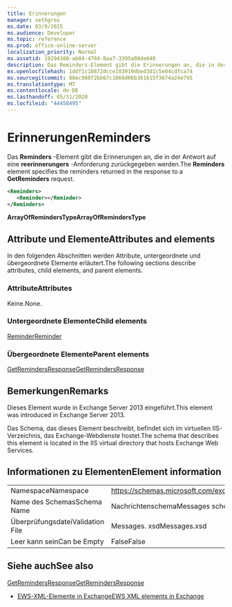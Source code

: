 ```yaml
---
title: Erinnerungen
manager: sethgros
ms.date: 03/9/2015
ms.audience: Developer
ms.topic: reference
ms.prod: office-online-server
localization_priority: Normal
ms.assetid: 19294300-ab84-4784-8aa7-3395a08de640
description: Das Reminders-Element gibt die Erinnerungen an, die in der Antwort auf eine reerinnerungers-Anforderung zurückgegeben werden.
ms.openlocfilehash: 1ddf1c10872dcce103919dbed3d1c5e04cdfca74
ms.sourcegitcommit: 88ec988f2bb67c1866d06b361615f3674a24e795
ms.translationtype: MT
ms.contentlocale: de-DE
ms.lasthandoff: 05/31/2020
ms.locfileid: "44458495"
---
```

# <a name="reminders"></a><span data-ttu-id="d92b8-103">Erinnerungen</span><span class="sxs-lookup"><span data-stu-id="d92b8-103">Reminders</span></span>

<span data-ttu-id="d92b8-104">Das **Reminders** -Element gibt die Erinnerungen an, die in der Antwort auf eine **reerinnerungers** -Anforderung zurückgegeben werden.</span><span class="sxs-lookup"><span data-stu-id="d92b8-104">The **Reminders** element specifies the reminders returned in the response to a **GetReminders** request.</span></span> 
  
```XML
<Reminders>
   <Reminder></Reminder>
</Reminders>
```

 <span data-ttu-id="d92b8-105">**ArrayOfRemindersType**</span><span class="sxs-lookup"><span data-stu-id="d92b8-105">**ArrayOfRemindersType**</span></span>
## <a name="attributes-and-elements"></a><span data-ttu-id="d92b8-106">Attribute und Elemente</span><span class="sxs-lookup"><span data-stu-id="d92b8-106">Attributes and elements</span></span>

<span data-ttu-id="d92b8-107">In den folgenden Abschnitten werden Attribute, untergeordnete und übergeordnete Elemente erläutert.</span><span class="sxs-lookup"><span data-stu-id="d92b8-107">The following sections describe attributes, child elements, and parent elements.</span></span>
  
### <a name="attributes"></a><span data-ttu-id="d92b8-108">Attribute</span><span class="sxs-lookup"><span data-stu-id="d92b8-108">Attributes</span></span>

<span data-ttu-id="d92b8-109">Keine.</span><span class="sxs-lookup"><span data-stu-id="d92b8-109">None.</span></span>
  
### <a name="child-elements"></a><span data-ttu-id="d92b8-110">Untergeordnete Elemente</span><span class="sxs-lookup"><span data-stu-id="d92b8-110">Child elements</span></span>

[<span data-ttu-id="d92b8-111">Reminder</span><span class="sxs-lookup"><span data-stu-id="d92b8-111">Reminder</span></span>](reminder.md)
  
### <a name="parent-elements"></a><span data-ttu-id="d92b8-112">Übergeordnete Elemente</span><span class="sxs-lookup"><span data-stu-id="d92b8-112">Parent elements</span></span>

[<span data-ttu-id="d92b8-113">GetRemindersResponse</span><span class="sxs-lookup"><span data-stu-id="d92b8-113">GetRemindersResponse</span></span>](getremindersresponse.md)
  
## <a name="remarks"></a><span data-ttu-id="d92b8-114">Bemerkungen</span><span class="sxs-lookup"><span data-stu-id="d92b8-114">Remarks</span></span>

<span data-ttu-id="d92b8-115">Dieses Element wurde in Exchange Server 2013 eingeführt.</span><span class="sxs-lookup"><span data-stu-id="d92b8-115">This element was introduced in Exchange Server 2013.</span></span>
  
<span data-ttu-id="d92b8-116">Das Schema, das dieses Element beschreibt, befindet sich im virtuellen IIS-Verzeichnis, das Exchange-Webdienste hostet.</span><span class="sxs-lookup"><span data-stu-id="d92b8-116">The schema that describes this element is located in the IIS virtual directory that hosts Exchange Web Services.</span></span>
  
## <a name="element-information"></a><span data-ttu-id="d92b8-117">Informationen zu Elementen</span><span class="sxs-lookup"><span data-stu-id="d92b8-117">Element information</span></span>

|||
|:-----|:-----|
|<span data-ttu-id="d92b8-118">Namespace</span><span class="sxs-lookup"><span data-stu-id="d92b8-118">Namespace</span></span>  <br/> |https://schemas.microsoft.com/exchange/services/2006/messages  <br/> |
|<span data-ttu-id="d92b8-119">Name des Schemas</span><span class="sxs-lookup"><span data-stu-id="d92b8-119">Schema Name</span></span>  <br/> |<span data-ttu-id="d92b8-120">Nachrichtenschema</span><span class="sxs-lookup"><span data-stu-id="d92b8-120">Messages schema</span></span>  <br/> |
|<span data-ttu-id="d92b8-121">Überprüfungsdatei</span><span class="sxs-lookup"><span data-stu-id="d92b8-121">Validation File</span></span>  <br/> |<span data-ttu-id="d92b8-122">Messages. xsd</span><span class="sxs-lookup"><span data-stu-id="d92b8-122">Messages.xsd</span></span>  <br/> |
|<span data-ttu-id="d92b8-123">Leer kann sein</span><span class="sxs-lookup"><span data-stu-id="d92b8-123">Can be Empty</span></span>  <br/> |<span data-ttu-id="d92b8-124">False</span><span class="sxs-lookup"><span data-stu-id="d92b8-124">False</span></span>  <br/> |
   
## <a name="see-also"></a><span data-ttu-id="d92b8-125">Siehe auch</span><span class="sxs-lookup"><span data-stu-id="d92b8-125">See also</span></span>



[<span data-ttu-id="d92b8-126">GetRemindersResponse</span><span class="sxs-lookup"><span data-stu-id="d92b8-126">GetRemindersResponse</span></span>](getremindersresponse.md)


- [<span data-ttu-id="d92b8-127">EWS-XML-Elemente in Exchange</span><span class="sxs-lookup"><span data-stu-id="d92b8-127">EWS XML elements in Exchange</span></span>](ews-xml-elements-in-exchange.md)

